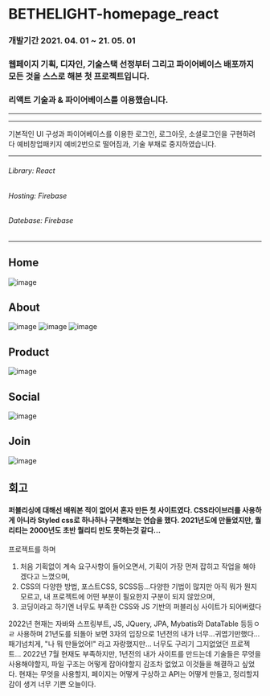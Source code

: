 # BETHELIGHT-homepage_react


### 개발기간 2021. 04. 01 ~ 21. 05. 01 
### 웹페이지 기획, 디자인, 기술스택 선정부터 그리고 파이어베이스 배포까지 모든 것을 스스로 해본 첫 프로젝트입니다.
### 리액트 기술과 & 파이어베이스를 이용했습니다.

___
   

-------------
      
 기본적인 UI 구성과 파이어베이스를 이용한 로그인, 로그아웃, 소셜로그인을 구현하려다
 예비창업패키지 예비2번으로 떨어짐과, 기술 부채로 중지하였습니다.

___
   
      
         





   
      
         



###### Library: React
###### Hosting: Firebase
###### Datebase: Firebase


___
Home
-------------

![image](https://user-images.githubusercontent.com/67785225/117905858-d470ac00-b30e-11eb-9cfc-cb882c87d6aa.png)


   
About
-------------
![image](https://user-images.githubusercontent.com/67785225/117905998-10a40c80-b30f-11eb-9cec-03e9e77ec803.png)
![image](https://user-images.githubusercontent.com/67785225/117906044-21ed1900-b30f-11eb-9dd8-b0455c74c5cf.png)
![image](https://user-images.githubusercontent.com/67785225/117906060-2a455400-b30f-11eb-9f3c-43d0bb5d4dd3.png)
   
      
Product
-------------
![image](https://user-images.githubusercontent.com/67785225/117906100-3cbf8d80-b30f-11eb-9536-1200a805fc48.png)
      
Social
-------------
![image](https://user-images.githubusercontent.com/67785225/117906120-477a2280-b30f-11eb-9265-c53b685910fb.png)

Join
-------------
![image](https://user-images.githubusercontent.com/67785225/117906303-9b850700-b30f-11eb-841e-b5fcd572adcf.png)




회고
-------------
#### 퍼블리싱에 대해선 배워본 적이 없어서 혼자 만든 첫 사이트였다. CSS라이브러를 사용하게 아니라 Styled css로 하나하나 구현해보는 연습을 했다. 2021년도에 만들었지만, 퀄리티는 2000년도 초반 퀄리티 만도 못하는것 같다...
프로젝트를 하며
1. 처음 기획없이 계속 요구사항이 들어오면서, 기획이 가장 먼저 잡히고 작업을 해야겠다고 느꼈으며,
2. CSS의 다양한 방법, 포스트CSS, SCSS등...다양한 기법이 많지만 아직 뭐가 뭔지 모르고, 내 프로젝트에 어떤 부분이 필요한지 구분이 되지 않았으며,
3. 코딩이라고 하기엔 너무도 부족한 CSS와 JS 기반의 퍼블리싱 사이트가 되어버렸다


2022년 현재는 자바와 스프링부트, JS, JQuery, JPA, Mybatis와 DataTable 등등ㅇㄹ 사용하며 21년도를 되돌아 보면 
3자의 입장으로 1년전의 내가 너무...귀엽기만했다... 패기넘치게, "나 뭐 만들었어!" 라고 자랑했지만...
너무도 구리기 그지없었던 프로젝트... 
2022년 7월 현재도 부족하지만, 1년전의 내가 사이트를 만드는데 기술들은 무엇을 사용해야할지, 파일 구조는 어떻게 잡아야할지 감조차 없었고 이것들을 해결하고 싶었다.
현재는 무엇을 사용할지, 페이지는 어떻게 구상하고 API는 어떻게 만들고, 정리할지 감이 생겨 너무 기쁜 오늘이다. 


